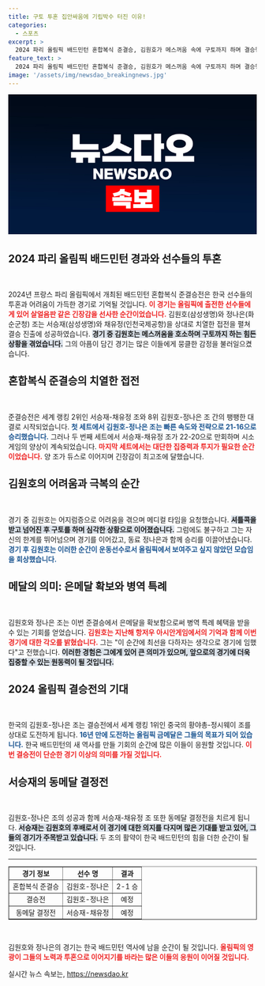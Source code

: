 ```yaml
---
title: 구토 투혼 집안싸움에 기립박수 터진 이유!
categories:
  - 스포츠
excerpt: >
  2024 파리 올림픽 배드민턴 혼합복식 준결승, 김원호가 메스꺼움 속에 구토까지 하며 결승행! 은메달 확보와 함께 병역 특례 혜택도 주어졌다. 16년 만의 금메달 도전이 눈앞에!
feature_text: >
  2024 파리 올림픽 배드민턴 혼합복식 준결승, 김원호가 메스꺼움 속에 구토까지 하며 결승행! 은메달 확보와 함께 병역 특례 혜택도 주어졌다. 16년 만의 금메달 도전이 눈앞에!
image: '/assets/img/newsdao_breakingnews.jpg'
---
```


<p><img src="/assets/img/newsdao_breakingnews.jpg" alt="pcversion 속보" /></p>

<h2 data-ke-size="size26">2024 파리 올림픽 배드민턴 경과와 선수들의 투혼</h2>

<p data-ke-size="size16">&nbsp;</p>

<p>2024년 프랑스 파리 올림픽에서 개최된 배드민턴 혼합복식 준결승전은 한국 선수들의 투혼과 어려움이 가득한 경기로 기억될 것입니다. <b><span style="color: #ee2323;">이 경기는 올림픽에 출전한 선수들에게 있어 살얼음판 같은 긴장감을 선사한 순간이었습니다.</span></b> 김원호(삼성생명)와 정나은(화순군청) 조는 서승재(삼성생명)와 채유정(인천국제공항)을 상대로 치열한 접전을 펼쳐 결승 진출에 성공하였습니다. <b><span style="background-color: #21538527;">경기 중 김원호는 메스꺼움을 호소하며 구토까지 하는 힘든 상황을 겪었습니다.</span></b> 그의 아픔이 담긴 경기는 많은 이들에게 뭉클한 감정을 불러일으켰습니다.</p>

<h2 data-ke-size="size26">혼합복식 준결승의 치열한 접전</h2>

<p data-ke-size="size16">&nbsp;</p>

<p>준결승전은 세계 랭킹 2위인 서승재-채유정 조와 8위 김원호-정나은 조 간의 팽팽한 대결로 시작되었습니다. <b><span style="color: #1a5490;">첫 세트에서 김원호-정나은 조는 빠른 속도와 전략으로 21-16으로 승리했습니다.</span></b> 그러나 두 번째 세트에서 서승재-채유정 조가 22-20으로 만회하며 시소 게임의 양상이 계속되었습니다. <b><span style="color: #ee2323;">마지막 세트에서는 대단한 집중력과 투지가 필요한 순간이었습니다.</span></b> 양 조가 듀스로 이어지며 긴장감이 최고조에 달했습니다. </p>

<h2 data-ke-size="size26">김원호의 어려움과 극복의 순간</h2>

<p data-ke-size="size16">&nbsp;</p>

<p>경기 중 김원호는 어지럼증으로 어려움을 겪으며 메디컬 타임을 요청했습니다. <b><span style="background-color: #21538527;">셔틀콕을 받고 넘어진 후 구토를 하며 심각한 상황으로 이어졌습니다.</span></b> 그럼에도 불구하고 그는 자신의 한계를 뛰어넘으며 경기를 이어갔고, 동료 정나은과 함께 승리를 이끌어냈습니다. <b><span style="color: #1a5490;">경기 후 김원호는 이러한 순간이 운동선수로서 올림픽에서 보여주고 싶지 않았던 모습임을 회상했습니다.</span></b></p>

<h2 data-ke-size="size26">메달의 의미: 은메달 확보와 병역 특례</h2>

<p data-ke-size="size16">&nbsp;</p>

<p>김원호와 정나은 조는 이번 준결승에서 은메달을 확보함으로써 병역 특례 혜택을 받을 수 있는 기회를 얻었습니다. <b><span style="color: #ee2323;">김원호는 지난해 항저우 아시안게임에서의 기억과 함께 이번 경기에 대한 각오를 밝혔습니다.</span></b> 그는 "이 순간에 최선을 다하자는 생각으로 경기에 임했다"고 전했습니다. <b><span style="background-color: #21538527;">이러한 경험은 그에게 있어 큰 의미가 있으며, 앞으로의 경기에 더욱 집중할 수 있는 원동력이 될 것입니다.</span></b></p>

<h2 data-ke-size="size26">2024 올림픽 결승전의 기대</h2>

<p data-ke-size="size16">&nbsp;</p>

<p>한국의 김원호-정나은 조는 결승전에서 세계 랭킹 1위인 중국의 황야총-정시웨이 조를 상대로 도전하게 됩니다. <b><span style="color: #1a5490;">16년 만에 도전하는 올림픽 금메달은 그들의 목표가 되어 있습니다.</span></b> 한국 배드민턴의 새 역사를 만들 기회의 순간에 많은 이들이 응원할 것입니다. <b><span style="color: #ee2323;">이번 결승전이 단순한 경기 이상의 의미를 가질 것입니다.</span></b></p>

<h2 data-ke-size="size26">서승재의 동메달 결정전</h2>

<p data-ke-size="size16">&nbsp;</p>

<p>김원호-정나은 조의 성공과 함께 서승재-채유정 조 또한 동메달 결정전을 치르게 됩니다. <b><span style="background-color: #21538527;">서승재는 김원호의 후배로서 이 경기에 대한 의지를 다지며 많은 기대를 받고 있어, 그들의 경기가 주목받고 있습니다.</span></b> 두 조의 활약이 한국 배드민턴의 힘을 더한 순간이 될 것입니다.</p>

<hr>

<table style="width: 100%; border-collapse: collapse;" border="1">
  <tbody>
    <tr>
      <td style="text-align: center; height: 17px;"><b>경기 정보</b></td>
      <td style="text-align: center; height: 17px;"><b>선수 명</b></td>
      <td style="text-align: center; height: 17px;"><b>결과</b></td>
    </tr>
    <tr>
      <td style="text-align: center; height: 17px;">혼합복식 준결승</td>
      <td style="text-align: center; height: 17px;">김원호-정나은</td>
      <td style="text-align: center; height: 17px;">2-1 승</td>
    </tr>
    <tr>
      <td style="text-align: center; height: 17px;">결승전</td>
      <td style="text-align: center; height: 17px;">김원호-정나은</td>
      <td style="text-align: center; height: 17px;">예정</td>
    </tr>
    <tr>
      <td style="text-align: center; height: 17px;">동메달 결정전</td>
      <td style="text-align: center; height: 17px;">서승재-채유정</td>
      <td style="text-align: center; height: 17px;">예정</td>
    </tr>
  </tbody>
</table>

<p data-ke-size="size16">&nbsp;</p>

<p>김원호와 정나은의 경기는 한국 배드민턴 역사에 남을 순간이 될 것입니다. <b><span style="color: #ee2323;">올림픽의 영광이 그들의 노력과 투혼으로 이어지기를 바라는 많은 이들의 응원이 이어질 것입니다.</span></b></p>
실시간 뉴스 속보는, <a href="https://newsdao.kr" rel="dofollow">https://newsdao.kr</a>


